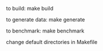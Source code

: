 to build:
    make build

to generate data:
    make generate

to benchmark:
    make benchmark

change default directories in Makefile
